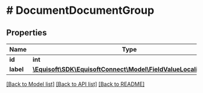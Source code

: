 # # DocumentDocumentGroup

## Properties

Name | Type | Description | Notes
------------ | ------------- | ------------- | -------------
**id** | **int** |  | [optional]
**label** | [**\Equisoft\SDK\EquisoftConnect\Model\FieldValueLocalizedString**](FieldValueLocalizedString.md) |  | [optional]

[[Back to Model list]](../../README.md#models) [[Back to API list]](../../README.md#endpoints) [[Back to README]](../../README.md)
